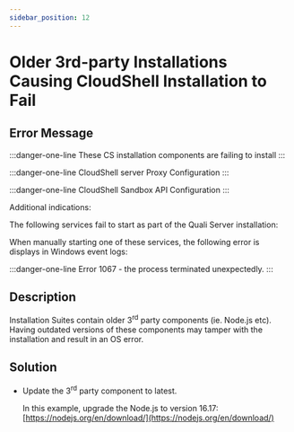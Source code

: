```yaml
---
sidebar_position: 12
---
```


# Older 3rd-party Installations Causing CloudShell Installation to Fail

## Error Message

:::danger-one-line
These CS installation components are failing to install
:::

:::danger-one-line
CloudShell server Proxy Configuration
:::

:::danger-one-line
CloudShell Sandbox API Configuration
:::

Additional indications:

The following services fail to start as part of the Quali Server installation:

When manually starting one of these services, the following error is displays in Windows event logs:

:::danger-one-line
Error 1067 - the process terminated unexpectedly.
:::

## Description

Installation Suites contain older 3<sup>rd</sup> party components (ie. Node.js etc). Having outdated versions of these components may tamper with the installation and result in an OS error.

## Solution

- Update the 3<sup>rd</sup> party component to latest.
    
    In this example, upgrade the Node.js to version 16.17: [https://nodejs.org/en/download/](https://nodejs.org/en/download/)
